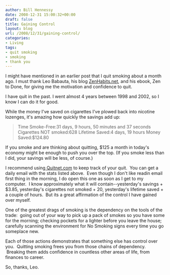 ```yaml
---
author: Bill Hennessy
date: 2008-12-31 15:00:32+00:00
draft: false
title: Gaining Control
layout: blog
url: /2008/12/31/gaining-control/
categories:
- Living
tags:
- quit smoking
- smoking
- thank you
---
```


I might have mentioned in an earlier post that I quit smoking about a month ago.  I must thank Leo Babauta, his blog [ZenHabits.net](https://www.zenhabits.net), and his ebook, Zen to Done, for giving me the motivation and confidence to quit.

I have quit in the past.  I went almost 4 years between 1998 and 2002, so I know I can do it for good.

While the money I've saved on cigarettes I've plowed back into nicotine lozenges, it's amazing how quickly the savings add up:


> Time Smoke-Free:31 days, 9 hours, 50 minutes and 37 seconds
Cigarettes NOT smoked:628
Lifetime Saved:4 days, 19 hours
Money Saved:$124.80


If you smoke and are thinking about quitting, $125 a month in today's economy might be enough to push you over the top.  (If you smoke less than I did, your savings will be less, of course.)

I recommend using[ Quitnet.com](https://www.quitnet.com) to keep track of your quit.  You can get a daily email with the stats listed above.  Even though I don't like readin email first thing in the morning, I do open this one as soon as I get to my computer.  I know approximately what it will contain--yesterday's savings + $3.85, yesterday's cigarettes not smoked + 20, yesterday's lifetime saved + a couple of hours.  But its a great affirmation of the control I have gained over myself.  

One of the greatest drags of smoking is the dependency on the tools of the trade:  going out of your way to pick up a pack of smokes so you have some for the morning; checking pockets for a lighter before you leave the house; carefully scanning the environment for No Smoking signs every time you go someplace new. 

Each of those actions demonstrates that something else has control over you.  Quitting smoking frees you from those chains of dependency.  Breaking them adds confidence in countless other areas of life, from finances to career. 

So, thanks, Leo.
